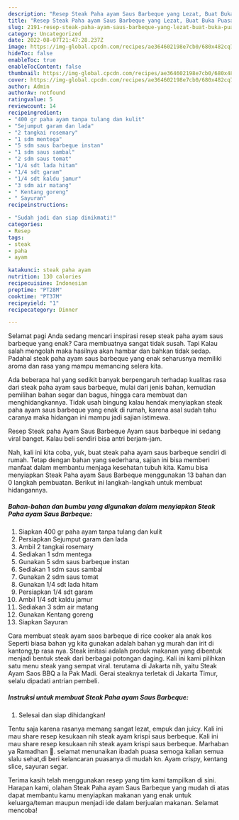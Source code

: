 ```yaml
---
description: "Resep Steak Paha ayam Saus Barbeque yang Lezat, Buat Buka Puasa Sempurna"
title: "Resep Steak Paha ayam Saus Barbeque yang Lezat, Buat Buka Puasa Sempurna"
slug: 2191-resep-steak-paha-ayam-saus-barbeque-yang-lezat-buat-buka-puasa-sempurna
category: Uncategorized
date: 2022-08-07T21:47:28.237Z
image: https://img-global.cpcdn.com/recipes/ae364602198e7cb0/680x482cq70/steak-paha-ayam-saus-barbeque-foto-resep-utama.jpg
hideToc: false
enableToc: true
enableTocContent: false
thumbnail: https://img-global.cpcdn.com/recipes/ae364602198e7cb0/680x482cq70/steak-paha-ayam-saus-barbeque-foto-resep-utama.jpg
cover: https://img-global.cpcdn.com/recipes/ae364602198e7cb0/680x482cq70/steak-paha-ayam-saus-barbeque-foto-resep-utama.jpg
author: Admin
authorAv: notfound
ratingvalue: 5
reviewcount: 14
recipeingredient:
- "400 gr paha ayam tanpa tulang dan kulit"
- "Sejumput garam dan lada"
- "2 tangkai rosemary"
- "1 sdm mentega"
- "5 sdm saus barbeque instan"
- "1 sdm saus sambal"
- "2 sdm saus tomat"
- "1/4 sdt lada hitam"
- "1/4 sdt garam"
- "1/4 sdt kaldu jamur"
- "3 sdm air matang"
- " Kentang goreng"
- " Sayuran"
recipeinstructions:

- "Sudah jadi dan siap dinikmati!"
categories:
- Resep
tags:
- steak
- paha
- ayam

katakunci: steak paha ayam 
nutrition: 130 calories
recipecuisine: Indonesian
preptime: "PT28M"
cooktime: "PT37M"
recipeyield: "1"
recipecategory: Dinner

---
```



Selamat pagi Anda sedang mencari inspirasi resep steak paha ayam saus barbeque yang enak? Cara membuatnya sangat tidak susah. Tapi Kalau salah mengolah maka hasilnya akan hambar dan bahkan tidak sedap. Padahal steak paha ayam saus barbeque yang enak seharusnya memiliki aroma dan rasa yang mampu memancing selera kita.


Ada beberapa hal yang sedikit banyak berpengaruh terhadap kualitas rasa dari steak paha ayam saus barbeque, mulai dari jenis bahan, kemudian pemilihan bahan segar dan bagus, hingga cara membuat dan menghidangkannya. Tidak usah bingung kalau hendak menyiapkan steak paha ayam saus barbeque yang enak di rumah, karena asal sudah tahu caranya maka hidangan ini mampu jadi sajian istimewa.

Resep Steak paha Ayam Saus Barbeque Ayam saus barbeque ini sedang viral banget. Kalau beli sendiri bisa antri berjam-jam.


Nah, kali ini kita coba, yuk, buat steak paha ayam saus barbeque sendiri di rumah. Tetap dengan bahan yang sederhana, sajian ini bisa memberi manfaat dalam membantu menjaga kesehatan tubuh kita. Kamu bisa menyiapkan Steak Paha ayam Saus Barbeque menggunakan 13 bahan dan 0 langkah pembuatan. Berikut ini langkah-langkah untuk membuat hidangannya.

<!--inarticleads1-->

##### Bahan-bahan dan bumbu yang digunakan dalam menyiapkan Steak Paha ayam Saus Barbeque:

1. Siapkan 400 gr paha ayam tanpa tulang dan kulit
1. Persiapkan Sejumput garam dan lada
1. Ambil 2 tangkai rosemary
1. Sediakan 1 sdm mentega
1. Gunakan 5 sdm saus barbeque instan
1. Sediakan 1 sdm saus sambal
1. Gunakan 2 sdm saus tomat
1. Gunakan 1/4 sdt lada hitam
1. Persiapkan 1/4 sdt garam
1. Ambil 1/4 sdt kaldu jamur
1. Sediakan 3 sdm air matang
1. Gunakan  Kentang goreng
1. Siapkan  Sayuran


Cara membuat steak ayam saos barbeque di rice cooker ala anak kos Seperti biasa bahan yg kita gunakan adalah bahan yg murah dan irit di kantong,tp rasa nya. Steak imitasi adalah produk makanan yang dibentuk menjadi bentuk steak dari berbagai potongan daging. Kali ini kami pilihkan satu menu steak yang sempat viral. terutama di Jakarta nih, yaitu Steak Ayam Saos BBQ a la Pak Madi. Gerai steaknya terletak di Jakarta Timur, selalu dipadati antrian pembeli. 

<!--inarticleads2-->

##### Instruksi untuk membuat Steak Paha ayam Saus Barbeque:


1. Selesai dan siap dihidangkan!

Tentu saja karena rasanya memang sangat lezat, empuk dan juicy. Kali ini mau share resep kesukaan nih steak ayam krispi saus berbeque. Kali ini mau share resep kesukaan nih steak ayam krispi saus berbeque. Marhaban ya Ramadhan 🙏. selamat menunaikan ibadah puasa semoga kalian semua slalu sehat,di beri kelancaran puasanya di mudah kn. Ayam crispy, kentang slice, sayuran segar. 

Terima kasih telah menggunakan resep yang tim kami tampilkan di sini. Harapan kami, olahan Steak Paha ayam Saus Barbeque yang mudah di atas dapat membantu kamu menyiapkan makanan yang enak untuk keluarga/teman maupun menjadi ide dalam berjualan makanan. Selamat mencoba!
